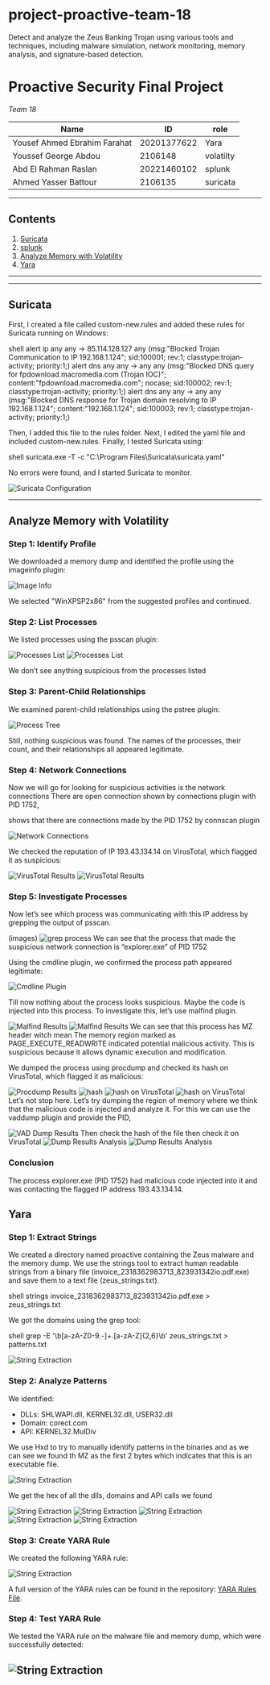 # project-proactive-team-18
Detect and analyze the Zeus Banking Trojan using various tools and techniques, including malware simulation, network monitoring, memory analysis, and signature-based detection.

# Proactive Security Final Project

*Team 18*

| Name                     | ID           | role         |
|--------------------------|--------------|------------- |
| Yousef Ahmed Ebrahim Farahat | 20201377622 | Yara      |
| Youssef George Abdou     | 2106148      | volatilty    |
| Abd El Rahman Raslan     | 20221460102  | splunk       |
| Ahmed Yasser Battour     | 2106135      | suricata     |

---

## Contents
1. [Suricata](#suricata)
2. [splunk](#Splunk)
3. [Analyze Memory with Volatility](#analyze-memory-with-volatility)
4. [Yara](#yara)

---

---

## Suricata

First, I created a file called custom-new.rules and added these rules for Suricata running on Windows:

shell
alert ip any any -> 85.114.128.127 any (msg:"Blocked Trojan Communication to IP 192.168.1.124"; sid:100001; rev:1; classtype:trojan-activity; priority:1;)
alert dns any any -> any any (msg:"Blocked DNS query for fpdownload.macromedia.com (Trojan IOC)"; content:"fpdownload.macromedia.com"; nocase; sid:100002; rev:1; classtype:trojan-activity; priority:1;)
alert dns any any -> any any (msg:"Blocked DNS response for Trojan domain resolving to IP 192.168.1.124"; content:"192.168.1.124"; sid:100003; rev:1; classtype:trojan-activity; priority:1;)


Then, I added this file to the rules folder. Next, I edited the yaml file and included custom-new.rules. Finally, I tested Suricata using:

shell
suricata.exe -T -c "C:\Program Files\Suricata\suricata.yaml"


No errors were found, and I started Suricata to monitor.

![Suricata Configuration](images/1.jpg)

---

## Analyze Memory with Volatility

### Step 1: Identify Profile
We downloaded a memory dump and identified the profile using the imageinfo plugin:

![Image Info](images/3.jpg)

We selected "WinXPSP2x86" from the suggested profiles and continued.

### Step 2: List Processes
We listed processes using the psscan plugin:

![Processes List](images/4.jpg)
![Processes List](images/5.jpg)

We don’t see anything suspicious from the processes listed

### Step 3: Parent-Child Relationships
We examined parent-child relationships using the pstree plugin:

![Process Tree](images/6.jpg)

Still, nothing suspicious was found. The names of the processes, their count, and their relationships all appeared legitimate.

### Step 4: Network Connections
Now we will go for looking for suspicious activities is the network connections
There are open connection shown by connections plugin with PID 1752,

shows that there are connections made by the PID 1752 by connscan plugin

![Network Connections](images/7.jpg)

We checked the reputation of IP 193.43.134.14 on VirusTotal, which flagged it as suspicious:

![VirusTotal Results](images/8.jpg)
![VirusTotal Results](images/9.jpg)

### Step 5: Investigate Processes
Now let’s see which process was communicating with this IP address by grepping the output of psscan.

(images)
![grep process](images/10.jpg)
We can see that the process that made the suspicious network connection is “explorer.exe” of PID 1752

Using the cmdline plugin, we confirmed the process path appeared legitimate:

![Cmdline Plugin](images/11.jpg)

Till now nothing about the process looks suspicious.
Maybe the code is injected into this process.
To investigate this, let’s use malfind plugin.

![Malfind Results](images/12.jpg)
![Malfind Results](images/13.jpg)
We can see that this process has MZ header witch mean The memory region marked as PAGE_EXECUTE_READWRITE indicated potential malicious activity. This is suspicious because it allows dynamic execution and modification.

We dumped the process using procdump and checked its hash on VirusTotal, which flagged it as malicious:

![Procdump Results](images/14.jpg)
![hash](images/15.jpg)
![hash on VirusTotal](images/16.jpg)
![hash on VirusTotal](images/17.jpg)
Let’s not stop here.
Let’s try dumping the region of memory where we think that the malicious code is injected and analyze it. For this we can use the vaddump plugin and provide the PID,

![VAD Dump Results](images/18.jpg)
Then check the hash of the file then check it on VirusTotal
![Dump Results Analysis](images/19.jpg)
![Dump Results Analysis](images/20.jpg)
### Conclusion
The process explorer.exe (PID 1752) had malicious code injected into it and was contacting the flagged IP address 193.43.134.14.



## Yara

### Step 1: Extract Strings
We created a directory named proactive containing the Zeus malware and the memory dump. 
We use the strings tool to extract human readable strings from a binary file (invoice_2318362983713_823931342io.pdf.exe) and save them to a text file (zeus_strings.txt).

shell
strings invoice_2318362983713_823931342io.pdf.exe > zeus_strings.txt


We got the domains using the grep tool:

shell
grep -E '\b[a-zA-Z0-9.-]+\.[a-zA-Z]{2,6}\b' zeus_strings.txt > patterns.txt

![String Extraction](images/21.jpg)


### Step 2: Analyze Patterns
We identified:
- DLLs: SHLWAPI.dll, KERNEL32.dll, USER32.dll
- Domain: corect.com
- API: KERNEL32.MulDiv

We use Hxd to try to manually identify patterns in the binaries and as we can see we found th MZ as the first 2 bytes which indicates that this is an executable file.

![String Extraction](images/22.jpg)

We get the hex of all the dlls, domains and API calls we found 

![String Extraction](images/23.jpg)
![String Extraction](images/24.jpg)
![String Extraction](images/25.jpg)
![String Extraction](images/26.jpg)
![String Extraction](images/27.jpg)

### Step 3: Create YARA Rule
We created the following YARA rule:

![String Extraction](images/28.jpg)

A full version of the YARA rules can be found in the repository: [YARA Rules File](rules/zeus-malware.yara).

### Step 4: Test YARA Rule
We tested the YARA rule on the malware file and memory dump, which were successfully detected:

![String Extraction](images/29.jpg)
---
